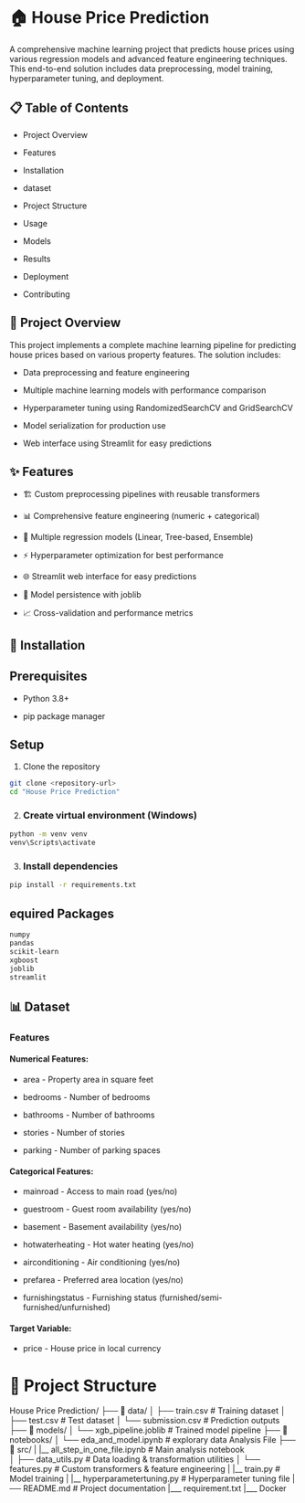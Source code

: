 # 🏠 House Price Prediction
A comprehensive machine learning project that predicts house prices using various regression models and advanced feature engineering techniques. This end-to-end solution includes data preprocessing, model training, hyperparameter tuning, and deployment.
## 📋 Table of Contents
* Project Overview

* Features

* Installation

* dataset

* Project Structure

* Usage

* Models

* Results

* Deployment

* Contributing


## 🎯 Project Overview
This project implements a complete machine learning pipeline for predicting house prices based on various property features. The solution includes:

* Data preprocessing and feature engineering

* Multiple machine learning models with performance comparison

* Hyperparameter tuning using RandomizedSearchCV and GridSearchCV

* Model serialization for production use

* Web interface using Streamlit for easy predictions

## ✨ Features

* 🏗️ Custom preprocessing pipelines with reusable transformers

* 📊 Comprehensive feature engineering (numeric + categorical)

* 🔧 Multiple regression models (Linear, Tree-based, Ensemble)

* ⚡ Hyperparameter optimization for best performance

* 🌐 Streamlit web interface for easy predictions

* 💾 Model persistence with joblib

* 📈 Cross-validation and performance metrics

## 🚀 Installation

## Prerequisites

* Python 3.8+

* pip package manager

## Setup

1. Clone the repository

```bash
git clone <repository-url>
cd "House Price Prediction"
```

2. ### Create virtual environment (Windows)

```bash
python -m venv venv
venv\Scripts\activate
```
3. ### Install dependencies

```bash
pip install -r requirements.txt
```

## equired Packages

```txt
numpy
pandas
scikit-learn
xgboost
joblib
streamlit
```

## 📊 Dataset
### Features
#### Numerical Features:

* area - Property area in square feet

* bedrooms - Number of bedrooms

* bathrooms - Number of bathrooms

* stories - Number of stories

* parking - Number of parking spaces

#### Categorical Features:

* mainroad - Access to main road (yes/no)

* guestroom - Guest room availability (yes/no)

* basement - Basement availability (yes/no)

* hotwaterheating - Hot water heating (yes/no)

* airconditioning - Air conditioning (yes/no)

* prefarea - Preferred area location (yes/no)

* furnishingstatus - Furnishing status (furnished/semi-furnished/unfurnished)

#### Target Variable:

* price - House price in local currency


# 📁 Project Structure

House Price Prediction/
├── 📁 data/
│   ├── train.csv                  # Training dataset
│   ├── test.csv                   # Test dataset
│   └── submission.csv             # Prediction outputs
├── 📁 models/
│   └── xgb_pipeline.joblib        # Trained model pipeline
├── 📁 notebooks/
│   └── eda_and_model.ipynb        # explorary data Analysis File
├── 📁 src/
|   |__ all_step_in_one_file.ipynb  # Main analysis notebook  
│   ├── data_utils.py               # Data loading & transformation utilities
│   └── features.py                 # Custom transformers & feature engineering
|   |__ train.py                    # Model training 
|   |__ hyperparametertuning.py     # Hyperparameter tuning file 
|── README.md                        # Project documentation
|___ requirement.txt
|___ Docker


